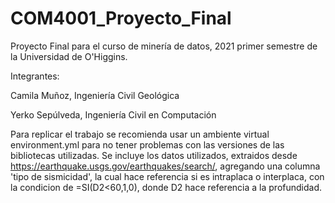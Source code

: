 # COM4001_Proyecto_Final
Proyecto Final para el curso de minería de datos, 2021 primer semestre de la Universidad de O'Higgins.

Integrantes:

  Camila Muñoz, Ingeniería Civil Geológica
  
  Yerko Sepúlveda, Ingeniería Civil en Computación
  
Para replicar el trabajo se recomienda usar un ambiente virtual environment.yml para no tener problemas con las versiones de las bibliotecas utilizadas.
Se incluye los datos utilizados, extraidos desde https://earthquake.usgs.gov/earthquakes/search/, agregando una columna 'tipo de sismicidad', 
la cual hace referencia si es intraplaca o interplaca, con la condicion de =SI(D2<60,1,0), donde D2 hace referencia a la profundidad.

